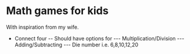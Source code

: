 # Math games for kids

With inspiration from my wife.

- Connect four
-- Should have options for
--- Multiplication/Division
--- Adding/Subtracting
--- Die number i.e. 6,8,10,12,20

